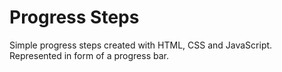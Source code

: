 # Progress Steps 
Simple progress steps created with HTML, CSS and JavaScript. Represented in form of a progress bar.
